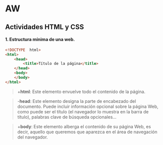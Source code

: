 # AW
## Actividades HTML y CSS
#### 1. Estructura mínima de una web.
```html
<!DOCTYPE  html>
<html>
	<head>
		<title>Título de la página</title>
	</head>
	<body>
	</body>
</html>
```
>+**html**: Este elemento envuelve todo el contenido de la página.

>-**head**: Este elemento designa la parte de encabezado del documento. Puede incluir información opcional sobre la página Web, como puede ser el título (el navegador lo muestra en la barra de título), palabras clave de búsqueda opcionales...

>+**body**: Este elemento alberga el contenido de su página Web, es decir, aquello que queremos que aparezca en el área de navegación del navegador.
